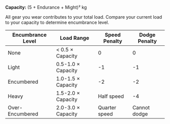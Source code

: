 **Capacity:** (5 + Endurance + Might)² kg

All gear you wear contributes to your total load. Compare your current load to your capacity to determine encumbrance level.

| Encumbrance Level | Load Range | Speed Penalty | Dodge Penalty |
|---|---|---|---|
| None | < 0.5 × Capacity | 0 | 0 |
| Light | 0.5-1.0 × Capacity | -1 | -1 |
| Encumbered | 1.0-1.5 × Capacity | -2 | -2 |
| Heavy | 1.5-2.0 × Capacity | Half speed | -4 |
| Over-Encumbered | 2.0-3.0 × Capacity | Quarter speed | Cannot dodge | 
